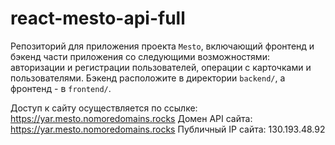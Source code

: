 # react-mesto-api-full
Репозиторий для приложения проекта `Mesto`, включающий фронтенд и бэкенд части приложения со следующими возможностями: авторизации и регистрации пользователей, операции с карточками и пользователями. Бэкенд расположите в директории `backend/`, а фронтенд - в `frontend/`. 
  
Доступ к сайту осуществляется по ссылке: https://yar.mesto.nomoredomains.rocks
Домен API сайта: https://yar.mesto.nomoredomains.rocks
Публичный IP сайта: 130.193.48.92
